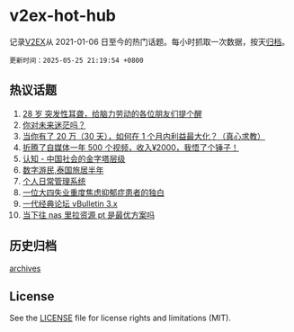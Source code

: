 # v2ex-hot-hub

 记录[V2EX](https://www.v2ex.com/)从 2021-01-06 日至今的热门话题。每小时抓取一次数据，按天[归档](archives)。

`更新时间：2025-05-25 21:19:54 +0800`

## 热议话题

1. [28 岁 突发性耳聋，给脑力劳动的各位朋友们提个醒](https://www.v2ex.com/t/1134171)
1. [你对未来迷茫吗？](https://www.v2ex.com/t/1134119)
1. [当你有了 20 万（30 天），如何在 1 个月内利益最大化？（真心求教）](https://www.v2ex.com/t/1134130)
1. [折腾了自媒体一年 500 个视频，收入¥2000，我悟了个锤子！](https://www.v2ex.com/t/1134159)
1. [认知 - 中国社会的金字塔层级](https://www.v2ex.com/t/1134122)
1. [数字游民,泰国旅居半年](https://www.v2ex.com/t/1134160)
1. [个人日常管理系统](https://www.v2ex.com/t/1134115)
1. [一位大四失业重度焦虑抑郁症患者的独白](https://www.v2ex.com/t/1134173)
1. [一代经典论坛 vBulletin 3.x](https://www.v2ex.com/t/1134124)
1. [当下往 nas 里拉资源 pt 是最优方案吗](https://www.v2ex.com/t/1134132)

## 历史归档

[archives](archives)

## License

See the [LICENSE](LICENSE) file for license rights and limitations (MIT).
